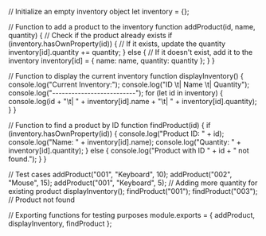 // Initialize an empty inventory object
let inventory = {};

// Function to add a product to the inventory
function addProduct(id, name, quantity) {
    // Check if the product already exists
    if (inventory.hasOwnProperty(id)) {
        // If it exists, update the quantity
        inventory[id].quantity += quantity;
    } else {
        // If it doesn't exist, add it to the inventory
        inventory[id] = { name: name, quantity: quantity };
    }
}

// Function to display the current inventory
function displayInventory() {
    console.log("Current Inventory:");
    console.log("ID \t| Name \t| Quantity");
    console.log("--------------------------");
    for (let id in inventory) {
        console.log(id + "\t| " + inventory[id].name + "\t| " + inventory[id].quantity);
    }
}

// Function to find a product by ID
function findProduct(id) {
    if (inventory.hasOwnProperty(id)) {
        console.log("Product ID: " + id);
        console.log("Name: " + inventory[id].name);
        console.log("Quantity: " + inventory[id].quantity);
    } else {
        console.log("Product with ID " + id + " not found.");
    }
}

// Test cases
addProduct("001", "Keyboard", 10); 
addProduct("002", "Mouse", 15); 
addProduct("001", "Keyboard", 5); // Adding more quantity for existing product
displayInventory();
findProduct("001");
findProduct("003"); // Product not found

// Exporting functions for testing purposes
module.exports = {
    addProduct,
    displayInventory,
    findProduct
};
